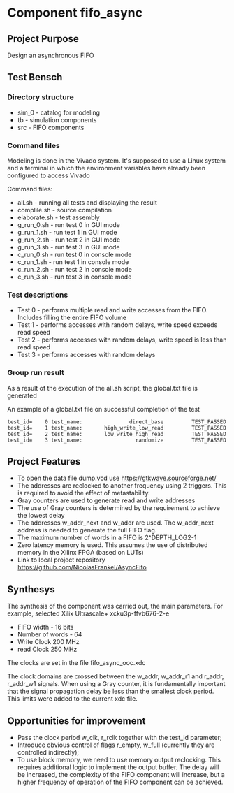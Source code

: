 # Component fifo_async

## Project Purpose

Design an asynchronous FIFO

## Test Bensch

### Directory structure
* sim_0 - catalog for modeling
* tb - simulation components
* src - FIFO components

### Command files

Modeling is done in the Vivado system. 
It's supposed to use a Linux system and a terminal in which the environment variables have already been configured to access Vivado

Command files:
* all.sh - running all tests and displaying the result
* complile.sh - source compilation
* elaborate.sh - test assembly
* g_run_0.sh - run test 0 in GUI mode
* g_run_1.sh - run test 1 in GUI mode
* g_run_2.sh - run test 2 in GUI mode
* g_run_3.sh - run test 3 in GUI mode
* c_run_0.sh - run test 0 in console mode
* c_run_1.sh - run test 1 in console mode
* c_run_2.sh - run test 2 in console mode
* c_run_3.sh - run test 3 in console mode

### Test descriptions

* Test 0 - performs multiple read and write accesses from the FIFO. Includes filling the entire FIFO volume
* Test 1 - performs accesses with random delays, write speed exceeds read speed
* Test 2 - performs accesses with random delays, write speed is less than read speed
* Test 3 - performs accesses with random delays

### Group run result

As a result of the execution of the all.sh script, the global.txt file is generated

An example of a global.txt file on successful completion of the test
````
test_id=    0 test_name:               direct_base         TEST_PASSED
test_id=    1 test_name:       high_write_low_read         TEST_PASSED
test_id=    2 test_name:       low_write_high_read         TEST_PASSED
test_id=    3 test_name:                 randomize         TEST_PASSED
````

## Project Features

* To open the data file dump.vcd use https://gtkwave.sourceforge.net/
* The addresses are reclocked to another frequency using 2 triggers. This is required to avoid the effect of metastability.
* Gray counters are used to generate read and write addresses
* The use of Gray counters is determined by the requirement to achieve the lowest delay
* The addresses w_addr_next and w_addr are used. The w_addr_next address is needed to generate the full FIFO flag. 
* The maximum number of words in a FIFO is 2^DEPTH_LOG2-1
* Zero latency memory is used. This assumes the use of distributed memory in the Xilinx FPGA (based on LUTs)
* Link to local project repository https://github.com/NicolasFrankel/AsyncFifo

## Synthesys

The synthesis of the component was carried out, the main parameters. For example, selected Xilix Ultrascale+ xcku3p-ffvb676-2-e
* FIFO width - 16 bits
* Number of words - 64
* Write Clock 200 MHz
* read  Clock 250 MHz

The clocks are set in the file fifo_async_ooc.xdc

The clock domains are crossed between the w_addr, w_addr_r1 and r_addr, r_addr_w1 signals. When using a Gray counter, it is fundamentally important that the signal propagation delay be less than the smallest clock period. This limits were added to the current xdc file.   
  

## Opportunities for improvement  

* Pass the clock period w_clk, r_rclk together with the test_id parameter;
* Introduce obvious control of flags r_empty, w_full (currently they are controlled indirectly);
* To use block memory, we need to use memory output reclocking. This requires additional logic to implement the output buffer. The delay will be increased, the complexity of the FIFO component will increase, but a higher frequency of operation of the FIFO component can be achieved.


